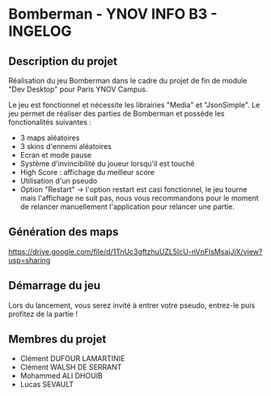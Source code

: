 # Bomberman - YNOV INFO B3 - INGELOG

## Description du projet

Réalisation du jeu Bomberman dans le cadre du projet de fin de module "Dev Desktop" pour Paris YNOV Campus.

Le jeu est fonctionnel et nécessite les librairies "Media" et "JsonSimple". Le jeu permet de réaliser des parties de Bomberman et possède les fonctionalités suivantes :
- 3 maps aléatoires
- 3 skins d'ennemi aléatoires
- Ecran et mode pause
- Système d'invincibilité du joueur lorsqu'il est touché
- High Score : affichage du meilleur score
- Utilisation d'un pseudo
- Option "Restart" -> l'option restart est casi fonctionnel, le jeu tourne mais l'affichage ne suit pas, nous vous recommandons pour le moment de relancer manuellement l'application pour relancer une partie.

## Génération des maps

https://drive.google.com/file/d/1TnUc3gftzhuUZL5IcU-nVnFIsMsajJiX/view?usp=sharing

## Démarrage du jeu

Lors du lancement, vous serez invité à entrer votre pseudo, entrez-le puis profitez de la partie !

## Membres du projet

- Clément DUFOUR LAMARTINIE
- Clément WALSH DE SERRANT
- Mohammed ALI DHOUIB
- Lucas SEVAULT
